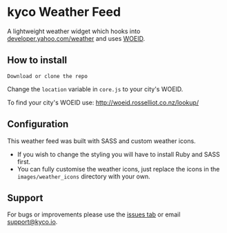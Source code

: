 kyco Weather Feed
=================

A lightweight weather widget which hooks into [developer.yahoo.com/weather](https://developer.yahoo.com/weather/) and uses [WOEID](http://www.woeidlookup.com/).


How to install
--------------

    Download or clone the repo

Change the `location` variable in `core.js` to your city's WOEID.

To find your city's WOEID use: http://woeid.rosselliot.co.nz/lookup/


Configuration
-------------

This weather feed was built with SASS and custom weather icons.
- If you wish to change the styling you will have to install Ruby and SASS first.
- You can fully customise the weather icons, just replace the icons in the `images/weather_icons` directory with your own.


Support
-------

For bugs or improvements please use the [issues tab](https://github.com/kyco/kyco-weatherfeed/issues) or email [support@kyco.io](mailto:support@kyco.io).
